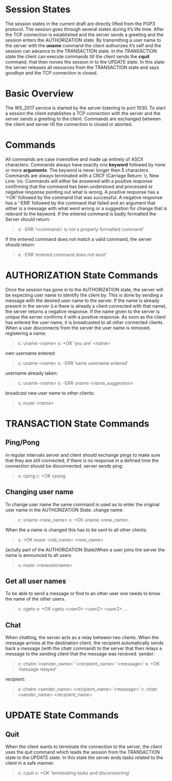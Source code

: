 Session States
==============

The session states in the current draft are directly lifted from the POP3 protocol.
The session goes through several states during it’s life time. After the TCP connection is established and the server sends a greeting and the session enters the AUTHORIZATION state. By transmitting a user name to the server with the **uname** command the client authorizes it’s self and the session can advance to the TRANSACTION state. In the TRANSACTION state the client can execute commands till the client sends the **cquit** command, that then moves the session in to the UPDATE state. In this state the server releases all resources from the TRANSACTION state and says goodbye and the TCP connection is closed.

Basic Overview
==============

The WS\_2017 service is started by the server listening to port 1030. To start a session the client establishes a TCP connection with the server and the server sends a greeting to the client. Commands are exchanged between the client and server till the connection is closed or aborted.

Commands
========

All commands are case insensitive and made up entirely of ASCII characters. Commands always have exactly one **keyword** followed by none or more **arguments**. The keyword is never longer then 5 characters. Commands are always terminated with a CRCF (Carriage Return: \\r, New Line: \\n). Commands will either be answered with a positive response confirming that the command has been understood and processed or negative response pointing out what is wrong.
A positive response has a ’+OK’ followed by the command that was successful. A negative response has a ’-ERR’ followed by the command that failed and an argument that either is a message with what went wrong or a suggestion for change that is relevant to the keyword.
If the entered command is badly formatted the Server should return:

> s: -ERR ’&lt;command&gt; is not a properly formatted command’

If the entered command does not match a valid command, the server should return:

> s: -ERR ’entered command does not exist’

AUTHORIZATION State Commands
============================

Once the session has gone in to the AUTHORIZATION state, the server will be expecting user name to identify the client by. This is done by sending a message with the desired user name to the server. If the name is already present in the server (i.e there is already a client connected with that name), the server returns a negative response. If the name given to the server is unique the server confirms it with a positive response. As soon as the client has entered the user name, it is broadcasted to all other connected clients.
When a user disconnects from the server the user name is removed.
registering a name:

> c: uname &lt;name&gt;
> s: +OK ’you are’ &lt;name&gt;

own username entered:

> c: uname &lt;name&gt;
> s: -ERR ’same username entered’

username already taken:

> c: uname &lt;name&gt;
> s: -ERR uname &lt;name\_suggestion&gt;

broadcast new user name to other clients:

> s: nuser &lt;name&gt;

TRANSACTION State Commands
==========================

Ping/Pong
---------

in regular intervals server and client should exchange pings to make sure that they are still connected, if there is no response in a defined time the connection should be disconnected.
server sends ping:

> s: cping
> c: +OK cpong

Changing user name
------------------

To change user name the same command is used as to enter the original user name in the AUTHORIZATION State.
change name:

> c: uname &lt;new\_name&gt; s: +OK uname &lt;new\_name&gt;

When the a name is changed this has to be sent to all other clients:

> s: +OK nuser &lt;old\_name&gt; &lt;new\_name&gt;

(actully part of the AUTHORIZATION State)When a user joins the server the name is announced to all users

> s: nuser &lt;newusername&gt;

Get all user names
------------------

To be able to send a message or find to an other user one needs to know the name of the other users.

> c: cgetu
> s: +OK cgetu &lt;user0&gt; &lt;user2&gt; &lt;user2&gt; ...

Chat
----

When chatting, the server acts as a relay between two clients. When the message arrives at the destination client, the recipient automatically sends back a message (with the chatr command) to the server that then relays a message to the sending client that the message was received.
sender:

> c: chatm ’&lt;sender\_name&gt;’ ’&lt;recipient\_name&gt;’ ’&lt;message&gt;’
> s: +OK ’message relayed’

recipient:

> s: chatm &lt;sender\_name&gt; &lt;recipient\_name&gt; ’&lt;message&gt;’
> c: chatr &lt;sender\_name&gt; &lt;recipient\_name&gt;

UPDATE State Commands
=====================

Quit
----

When the client wants to terminate the connection to the server, the client uses the quit command which leads the session from the TRANSACTION state to the UPDATE state. In this state the server ends tasks related to the client in a safe manner.

> c: cquit
> s: +OK ’terminating tasks and disconnecting’
